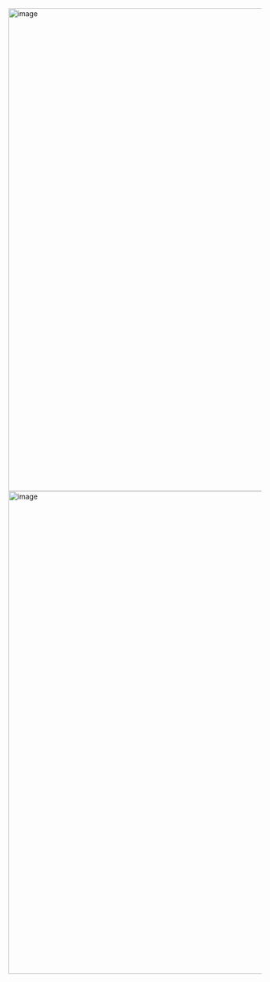 <img width="959" alt="image" src="https://github.com/user-attachments/assets/f0d09865-14f4-47b4-8940-34faede2cf91" />

<img width="959" alt="image" src="https://github.com/user-attachments/assets/2bf16353-3b1a-4848-a3e4-d20cf8e8763e" />
